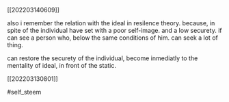 [[202203140609]]

also i remember the relation with the ideal in resilence theory. because, in spite of the individual have set with a poor self-image. and a low securety. if can see a person who, below the same conditions of him. can seek a lot of thing.

can restore the securety of the individual, become inmediatly to the mentality of ideal, in front of the static.

[[202203130801]]

#self_steem
